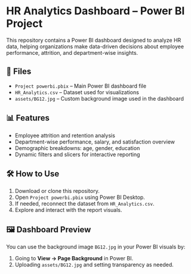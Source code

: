 # HR Analytics Dashboard – Power BI Project

This repository contains a Power BI dashboard designed to analyze HR data, helping organizations make data-driven decisions about employee performance, attrition, and department-wise insights.

## 📁 Files
- `Project powerbi.pbix` – Main Power BI dashboard file
- `HR_Analytics.csv` – Dataset used for visualizations
- `assets/BG12.jpg` – Custom background image used in the dashboard

## 📊 Features
- Employee attrition and retention analysis
- Department-wise performance, salary, and satisfaction overview
- Demographic breakdowns: age, gender, education
- Dynamic filters and slicers for interactive reporting

## 🛠️ How to Use
1. Download or clone this repository.
2. Open `Project powerbi.pbix` using Power BI Desktop.
3. If needed, reconnect the dataset from `HR_Analytics.csv`.
4. Explore and interact with the report visuals.

## 🖼️ Dashboard Preview
You can use the background image `BG12.jpg` in your Power BI visuals by:
1. Going to **View → Page Background** in Power BI.
2. Uploading `assets/BG12.jpg` and setting transparency as needed.






